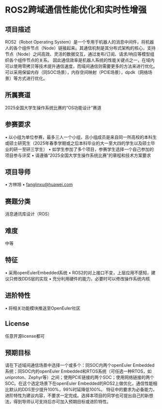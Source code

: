 # ROS2跨域通信性能优化和实时性增强
## 项目描述
ROS2（Robot Operating System）是一个专用于机器人的消息中间件，将机器人的各个组件节点（Node）链接起来。其通信机制是其分布式架构的核心，支持节点（Node）之间高效、灵活的数据交互，通过发布/订阅、请求/响应等模型组织各个组件节点的关系。
因此通信效率是机器人系统的性能关键点之一，在域内可以使用零拷贝等技术提升通信速度，而域间通信则需要更多的方法来进行优化。
可以采用保留内存（同SOC场景），内存空间映射（PCIE场景），dpdk（网络场景）等方式进行优化。
## 所属赛道
2025全国大学生操作系统比赛的“OS功能设计”赛道
## 参赛要求
•	以小组为单位参赛，最多三人一个小组，且小组成员是来自同一所高校的本科生或硕士研究生（2025年春季学期或之后本科毕业的大一至大四的学生以及硕士毕业的研一至研三学生）
•	如学生参加了多个项目，参赛学生选择一个自己参加的项目参与评奖
•	请遵循“2025全国大学生操作系统比赛”的章程和技术方案要求
## 项目导师
•	方林旭
•	fanglinxu@huawei.com
## 赛题分类
消息通讯库设计（ROS）
## 难度
中等
## 特征
•	采用openEulerEmbedded系统
•	ROS2的对上接口不变，上层应用不感知，建议只修改DDS层的实现
•	充分利用硬件的能力，必要时可以修改操作系统内核
## 进阶特性
•	将相关功能模块推送至OpenEuler社区
## License
任意开源license都可
## 预期目标
请在下述域间通信场景中选择一个或多个：同SOC内两个openEuler Embedded系统；同SOC内的openEuler Embedded和RTOS系统（可任选一种RTOS，如uniproton、Zephyr等）之间；使用PCIE链接的两个SOC；使用网络链接的两个SOC。在这个选定场景下在openEuler Embedded的ROS2上做优化，通信性能相比默认的DDS至少提升100%，99%时延降低100%。
特征中的要求为必备能力，进阶特性为建议内容，不要求一定完成。选择本项目的同学也可提出自己的新想法，得到导师认可支持后亦可加入预期目标或进阶特性。

